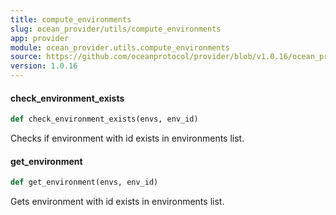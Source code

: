 ```yaml
---
title: compute_environments
slug: ocean_provider/utils/compute_environments
app: provider
module: ocean_provider.utils.compute_environments
source: https://github.com/oceanprotocol/provider/blob/v1.0.16/ocean_provider/utils/compute_environments.py
version: 1.0.16
---
```

#### check\_environment\_exists

```python
def check_environment_exists(envs, env_id)
```

Checks if environment with id exists in environments list.

#### get\_environment

```python
def get_environment(envs, env_id)
```

Gets environment with id exists in environments list.

